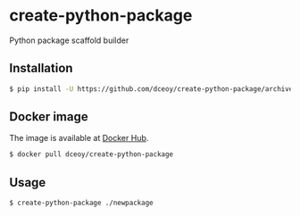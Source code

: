 create-python-package
=====================

Python package scaffold builder

Installation
------------

```sh
$ pip install -U https://github.com/dceoy/create-python-package/archive/master.tar.gz
```

Docker image
------------

The image is available at [Docker Hub](https://hub.docker.com/r/dceoy/create-python-package/).

```sh
$ docker pull dceoy/create-python-package
```

Usage
-----

```sh
$ create-python-package ./newpackage
```
